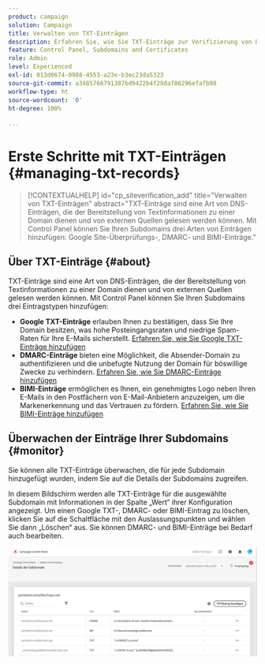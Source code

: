 ```yaml
---
product: campaign
solution: Campaign
title: Verwalten von TXT-Einträgen
description: Erfahren Sie, wie Sie TXT-Einträge zur Verifizierung von Domain-Besitz verwalten können.
feature: Control Panel, Subdomains and Certificates
role: Admin
level: Experienced
exl-id: 013d6674-0988-4553-a23e-b3ec23da5323
source-git-commit: a3485766791387bd9422b4f29daf86296efafb98
workflow-type: ht
source-wordcount: '0'
ht-degree: 100%

---
```


# Erste Schritte mit TXT-Einträgen {#managing-txt-records}

>[!CONTEXTUALHELP]
>id="cp_siteverification_add"
>title="Verwalten von TXT-Einträgen"
>abstract="TXT-Einträge sind eine Art von DNS-Einträgen, die der Bereitstellung von Textinformationen zu einer Domain dienen und von externen Quellen gelesen werden können. Mit Control Panel können Sie Ihren Subdomains drei Arten von Einträgen hinzufügen: Google Site-Überprüfungs-, DMARC- und BIMI-Einträge."

## Über TXT-Einträge {#about}

TXT-Einträge sind eine Art von DNS-Einträgen, die der Bereitstellung von Textinformationen zu einer Domain dienen und von externen Quellen gelesen werden können. Mit Control Panel können Sie Ihren Subdomains drei Eintragstypen hinzufügen:

* **Google TXT-Einträge** erlauben Ihnen zu bestätigen, dass Sie Ihre Domain besitzen, was hohe Posteingangsraten und niedrige Spam-Raten für Ihre E-Mails sicherstellt. [Erfahren Sie, wie Sie Google TXT-Einträge hinzufügen](managing-txt-records.md)
* **DMARC-Einträge** bieten eine Möglichkeit, die Absender-Domain zu authentifizieren und die unbefugte Nutzung der Domain für böswillige Zwecke zu verhindern. [Erfahren Sie, wie Sie DMARC-Einträge hinzufügen](dmarc.md)
* **BIMI-Einträge** ermöglichen es Ihnen, ein genehmigtes Logo neben Ihren E-Mails in den Postfächern von E-Mail-Anbietern anzuzeigen, um die Markenerkennung und das Vertrauen zu fördern. [Erfahren Sie, wie Sie BIMI-Einträge hinzufügen](bimi.md)

## Überwachen der Einträge Ihrer Subdomains {#monitor}

Sie können alle TXT-Einträge überwachen, die für jede Subdomain hinzugefügt wurden, indem Sie auf die Details der Subdomains zugreifen.

In diesem Bildschirm werden alle TXT-Einträge für die ausgewählte Subdomain mit Informationen in der Spalte „Wert“ ihrer Konfiguration angezeigt. Um einen Google TXT-, DMARC- oder BIMI-Eintrag zu löschen, klicken Sie auf die Schaltfläche mit den Auslassungspunkten und wählen Sie dann „Löschen“ aus. Sie können DMARC- und BIMI-Einträge bei Bedarf auch bearbeiten.

![](assets/txt-records.png)
